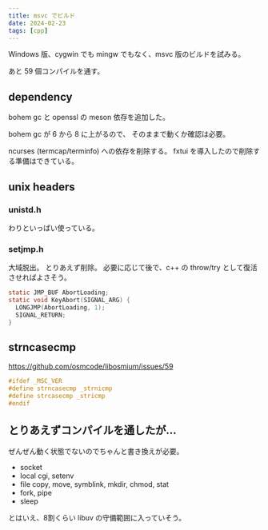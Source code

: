 ```yaml
---
title: msvc でビルド
date: 2024-02-23
tags: [cpp]
---
```


Windows 版、cygwin でも mingw でもなく、msvc 版のビルドを試みる。

<!-- truncate -->

あと 59 個コンパイルを通す。

## dependency

bohem gc と openssl の meson 依存を追加した。

bohem gc が 6 から 8 に上がるので、
そのままで動くか確認は必要。

ncurses (termcap/terminfo) への依存を削除する。
fxtui を導入したので削除する準備はできている。

## unix headers

### unistd.h

わりといっぱい使っている。

### setjmp.h

大域脱出。
とりあえず削除。
必要に応じて後で、c++ の throw/try として復活させればよさそう。

```c
static JMP_BUF AbortLoading;
static void KeyAbort(SIGNAL_ARG) {
  LONGJMP(AbortLoading, 1);
  SIGNAL_RETURN;
}
```

## strncasecmp

https://github.com/osmcode/libosmium/issues/59

```c
#ifdef _MSC_VER
#define strncasecmp _strnicmp
#define strcasecmp _stricmp
#endif
```

## とりあえずコンパイルを通したが…

ぜんぜん動く状態でないのでちゃんと書き換えが必要。

- socket
- local cgi, setenv
- file copy, move, symblink, mkdir, chmod, stat
- fork, pipe
- sleep

とはいえ、8割くらい libuv の守備範囲に入っていそう。
